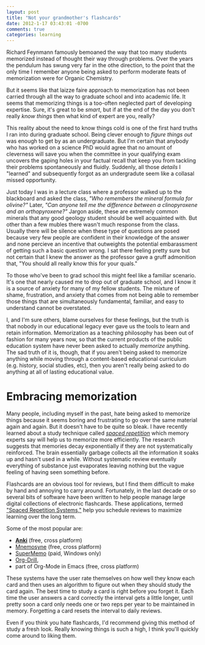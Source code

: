 ```yaml
---
layout: post
title: "Not your grandmother's flashcards"
date: 2012-1-17 03:43:01 -0700
comments: true
categories: learning
---
```


Richard Feynmann famously bemoaned the way that too many students memorized
instead of thought their way through problems.  Over the years the pendulum has swung very far in the othe direction, to the point that the only time I remember anyone being asked to perform moderate feats of memorization were for Organic Chemistry.  

But it seems like that laizze faire approach to memorization has not been carried through all the way to graduate school and into academic life.  It seems that memorizing things is a  too-often neglected part of developing expertise.  Sure, it's great to be *smart*, but if at the end of the day you
don't really *know things* then what kind of expert are you, really?

This reality about the need to know things cold is one of the first hard truths
I ran into during graduate school.  Being clever enough to *figure things out*
was enough to get by as an undergraduate.  But I'm certain that anybody who has
worked on a science PhD would agree that no amount of cleverness will save you
when the committee in your qualifying exam uncovers the gaping holes in your factual recall that keep you from tackling their problems spontaneously and fluidly.  Suddenly, all those *details* I "learned" and subsequently forgot as an undergradute seem like a collasal missed opportunity.

Just today I was in a lecture class where a professor walked up to the
blackboard and asked the class, *"Who remembers the mineral formula for
olivine?"*  Later, *"Can anyone tell me the difference between a clinopyroxene
and an orthopyroxene?"* Jargon aside, these are extremely common minerals that
any good geology student should be well acquainted with.  But other than a few
mubles there wasn't much response from the class. Usually there will be silence
when these type of questions are posed because very few people are confident in
their knowledge of the answer and none percieve an incentive that outweights the potential embarassment of getting such a basic question wrong. I sat there
feeling pretty sure but not certain that I knew the answer as the professor gave a gruff admonition that, "You should all really know this for your quals."

To those who've been to grad school this might feel like a familiar scenario.
It's one that nearly caused me to drop out of graduate school, and I know it is
a source of anxiety for many of my fellow students.  The mixture of shame,
frustration, and anxiety that comes from not being able to remember those things that are simultaneously fundamental, familiar, and easy to understand cannot be overstated.

I, and I'm sure others, blame ourselves for these feelings, but the truth is
that nobody in our educational legacy ever gave us the tools to learn and retain
information.  Memorization as a teaching philosophy has been out of fashion for
many years now, so that the current products of the public education system have
never been asked to actually *memorize* anything.  The sad truth of it is,
though, that if you aren't being asked to memorize anything while moving through
a content-based educational curriculum (e.g. history, social studies, etc), then
you aren't really being asked to do anything at all of lasting educational
value.

# Embracing memorization

Many people, including myself in the past, hate being asked to memorize things
because it seems boring and frustrating to go over the same material again and
again. But it doesn't have to be quite so bleak.  I have recently learned about
a study technique called [*spaced
repetition*](http://www.wired.com/medtech/health/magazine/16-05/ff_wozniak?currentPage=all)
which memory experts say will help us to memorize more efficiently.  The
research suggests that memories decay exponentially if they are not systematically
reinforced.  The brain essentially garbage collects all the information it soaks
up and hasn't used in a while.  Without systematic review eventually everything
of substance just evaporates leaving nothing but the vague feeling of having
seen something before.

Flashcards are an obvious tool for reviews, but I find them difficult
to make by hand and annoying to carry around.  Fortunately, in the last decade
or so several bits of software have been written to help people manage large
digital collections of electronic flashcards.  These applications, termed
["Spaced Repetition Systems,"](http://en.wikipedia.org/wiki/Spaced_repetition)
help you schedule reviews to maximize learning over the long term.

Some of the most popular are:

* **[Anki](http://ankisrs.net/)** (free, cross platform)
* [Mnemosyne](http://www.mnemosyne-proj.org/) (free, cross platform)
* [SuperMemo](http://www.supermemo.com/) (paid, Windows only)
* [Org-Drill](http://orgmode.org/worg/org-contrib/org-drill.html),
* part of Org-Mode in Emacs (free, cross platform)

These systems have the user rate themselves on how well they know each card and
then uses an algorithm to figure out when they should study the card again.  The
best time to study a card is right before you forget it.  Each time the user
answers a card correctly the interval gets a little longer, until pretty soon a
card only needs one or two reps per year to be maintained in memory. Forgetting
a card resets the interval to daily reviews.

Even if you think you hate flashcards, I'd recommend giving this method of study
a fresh look.  Really knowing things is such a high, I think you'll quickly come
around to liking them.
